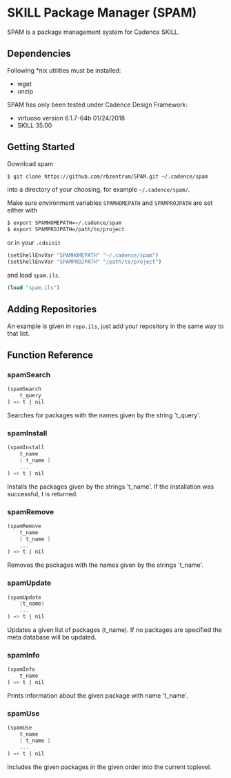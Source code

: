 # SKILL Package Manager (SPAM)

SPAM is a package management system for Cadence SKILL.

## Dependencies

Following *nix utilities must be installed:
+ wget
+ unzip

SPAM has only been tested under Cadence Design Framework:
+ virtuoso version 6.1.7-64b 01/24/2018
+ SKILL 35.00

## Getting Started

Download spam
```bash
$ git clone https://github.com/rbzentrum/SPAM.git ~/.cadence/spam
```
into a directory of your choosing, for example ```~/.cadence/spam/```.

Make sure environment variables ```SPAMHOMEPATH``` and ```SPAMPROJPATH``` are set either with
```bash
$ export SPAMHOMEPATH=~/.cadence/spam
$ export SPAMPROJPATH=/path/to/project
```
or in your ```.cdsinit```
```scheme
(setShellEnvVar "SPAMHOMEPATH" "~/.cadence/spam")
(setShellEnvVar "SPAMPROJPATH" "/path/to/project")
```
and load ```spam.ils```.
```scheme
(load "spam.ils")
```

## Adding Repositories

An example is given in ```repo.ils```, just add your repository in the same way to that list.

## Function Reference

### spamSearch
```scheme
(spamSearch
    t_query
) => t | nil
```
Searches for packages with the names given by the string 't_query'.

### spamInstall
```scheme
(spamInstall
    t_name 
    [ t_name ]
    ...
) => t | nil 
```
Installs the packages given by the strings 't_name'.
If the installation was successful, t is returned.

### spamRemove
```scheme
(spamRemove
    t_name
    [ t_name ]
    ...
) => t | nil
```
Removes the packages with the names given by the strings 't_name'.

### spamUpdate
```scheme
(spamUpdate
    [t_name]
    ...
) => t | nil
```
Updates a given list of packages (t_name).
If no packages are specified the meta database will be updated.

### spamInfo
```scheme
(spamInfo
    t_name
) => t | nil
```
Prints information about the given package with name 't_name'.

### spamUse
```scheme
(spamUse
    t_name
    [ t_name ]
    ...
) => t | nil
```
Includes the given packages in the given order into the current toplevel.
